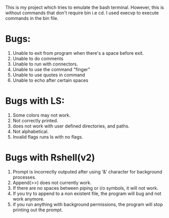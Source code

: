 This is my project which tries to emulate the bash terminal. However, this is without commands that don't require bin i.e cd. 
I used execvp to execute commands in the bin file.


Bugs:
======

1. Unable to exit from program when there's a space before exit.
2. Unable to do comments
3. Unable to run with connectors.
4. Unable to use the command "finger"
5. Unable to use quotes in command
6. Unable to echo after certain spaces

Bugs with LS:
===========

1. Some colors may not work.
2. Not correctly printed.
3. does not work with user defined directories, and paths.
4. Not alphabetical.
5. Invalid flags runs ls with no flags.

Bugs with Rshell(v2)
===========
1. Prompt is incorrectly outputed after using '&' character for background processes.
2. Append(>>)  does not currently work.
3. If there are no spaces between piping or i/o symbols, it will not work.
4. If you try to append to a non existent file, the program will bug and not work anymore.
5. if you run anything with background permissions, the program will stop printing out the prompt.
